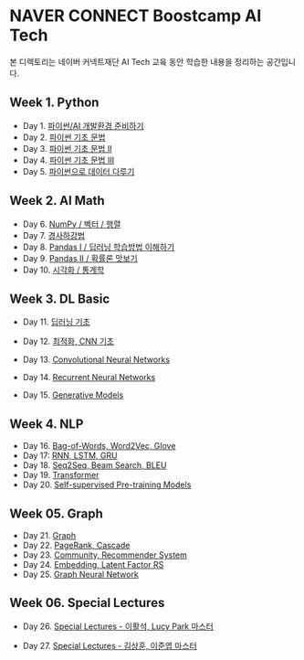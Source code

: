 # NAVER CONNECT Boostcamp AI Tech

본 디렉토리는 네이버 커넥트재단 AI Tech 교육 동안 학습한 내용을 정리하는 공간입니다.



## Week 1. Python

- Day 1. [파이썬/AI 개발환경 준비하기](https://github.com/iloveslowfood/iloveCookBook/blob/main/boostcamp_ai/daily_reports/Day001.md)
- Day 2. [파이썬 기초 문법](https://github.com/iloveslowfood/iloveCookBook/blob/main/boostcamp_ai/daily_reports/Day002.md)
- Day 3. [파이썬 기초 문법 II](https://github.com/iloveslowfood/iloveCookBook/blob/main/boostcamp_ai/daily_reports/Day003.md)
- Day 4. [파이썬 기초 문법 III](https://github.com/iloveslowfood/iloveCookBook/blob/main/boostcamp_ai/daily_reports/Day004.md)
- Day 5. [파이썬으로 데이터 다루기](https://github.com/iloveslowfood/iloveCookBook/blob/main/boostcamp_ai/daily_reports/Day005.md)



## Week 2. AI Math

- Day 6. [NumPy / 벡터 / 행렬](https://github.com/iloveslowfood/iloveCookBook/blob/main/boostcamp_ai/daily_reports/Day006.md)
- Day 7. [경사하강법](https://github.com/iloveslowfood/iloveCookBook/blob/main/boostcamp_ai/daily_reports/Day007.md)
- Day 8. [Pandas I / 딥러닝 학습방법 이해하기](https://github.com/iloveslowfood/iloveCookBook/blob/main/boostcamp_ai/daily_reports/Day008.md)
- Day 9. [Pandas II / 확률론 맛보기](https://github.com/iloveslowfood/iloveCookBook/blob/main/boostcamp_ai/daily_reports/Day009.md)
- Day 10. [시각화 / 통계학](https://github.com/iloveslowfood/iloveCookBook/blob/main/boostcamp_ai/daily_reports/Day010.md)



## Week 3. DL Basic

- Day 11. [딥러닝 기초](https://github.com/iloveslowfood/iloveCookBook/blob/main/boostcamp_ai/daily_reports/Day011.md)
- Day 12. [최적화, CNN 기초](https://github.com/iloveslowfood/iloveCookBook/blob/main/boostcamp_ai/daily_reports/Day012.md)
- Day 13. [Convolutional Neural Networks](https://github.com/iloveslowfood/iloveCookBook/blob/main/boostcamp_ai/daily_reports/Day013.md)

- Day 14. [Recurrent Neural Networks](https://github.com/iloveslowfood/iloveCookBook/blob/main/boostcamp_ai/daily_reports/Day014.md)

- Day 15. [Generative Models](https://github.com/iloveslowfood/iloveCookBook/blob/main/boostcamp_ai/daily_reports/Day015.md)

## Week 4. NLP

- Day 16. [Bag-of-Words, Word2Vec, Glove](https://github.com/iloveslowfood/iloveTIL/blob/main/boostcamp_ai/daily_reports/Day016.md)
- Day 17: [RNN, LSTM, GRU](https://github.com/iloveslowfood/iloveTIL/blob/main/boostcamp_ai/daily_reports/Day017.md)
- Day 18. [Seq2Seq, Beam Search, BLEU](https://github.com/iloveslowfood/iloveTIL/blob/main/boostcamp_ai/daily_reports/Day018.md)
- Day 19. [Transformer](https://github.com/iloveslowfood/iloveTIL/blob/main/boostcamp_ai/daily_reports/Day019.md)
- Day 20. [Self-supervised Pre-training Models](https://github.com/iloveslowfood/iloveTIL/blob/main/boostcamp_ai/daily_reports/Day020.md)

## Week 05. Graph

- Day 21. [Graph](https://github.com/iloveslowfood/iloveTIL/blob/main/boostcamp_ai/daily_reports/Day021.md)
- Day 22. [PageRank, Cascade](https://github.com/iloveslowfood/iloveTIL/blob/main/boostcamp_ai/daily_reports/Day022.md)
- Day 23. [Community, Recommender System](https://github.com/iloveslowfood/iloveTIL/blob/main/boostcamp_ai/daily_reports/Day023.md)
- Day 24. [Embedding, Latent Factor RS](https://github.com/iloveslowfood/iloveTIL/blob/main/boostcamp_ai/daily_reports/Day024.md)
- Day 25. [Graph Neural Network](https://github.com/iloveslowfood/iloveTIL/blob/main/boostcamp_ai/daily_reports/Day025.md)

## Week 06. Special Lectures

- Day 26. [Special Lectures - 이활석, Lucy Park 마스터](https://github.com/iloveslowfood/iloveTIL/blob/main/boostcamp_ai/daily_reports/Day026.md)

- Day 27. [Special Lectures - 김상훈, 이준엽 마스터](https://github.com/iloveslowfood/iloveTIL/blob/main/boostcamp_ai/daily_reports/Day027.md)